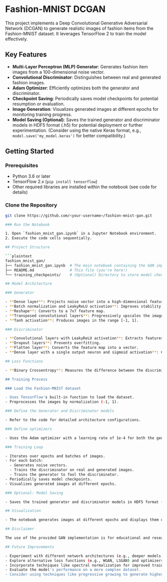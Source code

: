 # Fashion-MNIST DCGAN

This project implements a Deep Convolutional Generative Adversarial Network (DCGAN) to generate realistic images of fashion items from the Fashion-MNIST dataset. It leverages TensorFlow 2 to train the model effectively.

## Key Features

- **Multi-Layer Perceptron (MLP) Generator**: Generates fashion item images from a 100-dimensional noise vector.
- **Convolutional Discriminator**: Distinguishes between real and generated fashion images.
- **Adam Optimizer**: Efficiently optimizes both the generator and discriminator.
- **Checkpoint Saving**: Periodically saves model checkpoints for potential resumption or evaluation.
- **Image Generation**: Visualizes generated images at different epochs for monitoring training progress.
- **Model Saving (Optional)**: Saves the trained generator and discriminator models in HDF5 format (.h5) for potential deployment or further experimentation. (Consider using the native Keras format, e.g., `model.save('my_model.keras')` for better compatibility.)

## Getting Started

### Prerequisites

- Python 3.6 or later
- TensorFlow 2.x (`pip install tensorflow`)
- Other required libraries are installed within the notebook (see code for details)

### Clone the Repository

```bash
git clone https://github.com/<your-username>/fashion-mnist-gan.git

### Run the Notebook

1. Open `fashion_mnist_gan.ipynb` in a Jupyter Notebook environment.
2. Execute the code cells sequentially.

## Project Structure

```plaintext
fashion_mnist_gan/
├── fashion_mnist_gan.ipynb  # The main notebook containing the GAN implementation
├── README.md                # This file (you're here!)
└── training_checkpoints/    # (Optional) Directory to store model checkpoints during training

## Model Architecture

### Generator

- **Dense layer**: Projects noise vector into a high-dimensional feature space.
- **Batch normalization and LeakyReLU activation**: Improves stability and learning.
- **Reshape**: Converts to a 7x7 feature map.
- **Transposed convolutional layers**: Progressively upscales the image and introduces spatial features.
- **Tanh activation**: Produces images in the range [-1, 1].

### Discriminator

- **Convolutional layers with LeakyReLU activation**: Extracts features from the input image.
- **Dropout layers**: Prevents overfitting.
- **Flatten layer**: Converts the feature map into a vector.
- **Dense layer with a single output neuron and sigmoid activation**: Classifies the input as real or fake.

## Loss Functions

- **Binary Crossentropy**: Measures the difference between the discriminator's output and the expected labels (real: 1, fake: 0).

## Training Process

### Load the Fashion-MNIST dataset

- Uses TensorFlow's built-in function to load the dataset.
- Preprocesses the images by normalization (-1, 1).

### Define the Generator and Discriminator models

- Refer to the code for detailed architecture configurations.

### Define optimizers

- Uses the Adam optimizer with a learning rate of 1e-4 for both the generator and discriminator.

### Training Loop

- Iterates over epochs and batches of images.
- For each batch:
  - Generates noise vectors.
  - Trains the discriminator on real and generated images.
  - Trains the generator to fool the discriminator.
- Periodically saves model checkpoints.
- Visualizes generated images at different epochs.

### Optional: Model Saving

- Saves the trained generator and discriminator models in HDF5 format (.h5) using `model.save()`.

## Visualization

- The notebook generates images at different epochs and displays them using Matplotlib.

## Disclaimer

The use of the provided GAN implementation is for educational and research purposes only. Adapt it responsibly and be mindful of potential biases in the dataset.

## Future Improvements

- Experiment with different network architectures (e.g., deeper models, residual connections).
- Explore alternative loss functions (e.g., WGAN, LSGAN) and optimizers.
- Incorporate techniques like spectral normalization for improved training stability.
- Evaluate the model's performance on a more complex dataset.
- Consider using techniques like progressive growing to generate higher-resolution images.


